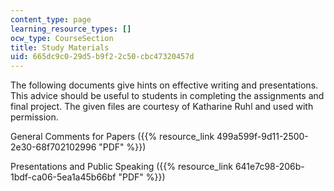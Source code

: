 ```yaml
---
content_type: page
learning_resource_types: []
ocw_type: CourseSection
title: Study Materials
uid: 665dc9c0-29d5-b9f2-2c50-cbc47320457d
---
```


The following documents give hints on effective writing and presentations. This advice should be useful to students in completing the assignments and final project. The given files are courtesy of Katharine Ruhl and used with permission.

General Comments for Papers ({{% resource_link 499a599f-9d11-2500-2e30-68f702102996 "PDF" %}})

Presentations and Public Speaking ({{% resource_link 641e7c98-206b-1bdf-ca06-5ea1a45b66bf "PDF" %}})